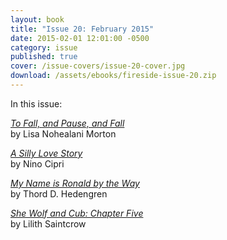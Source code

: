 ```yaml
---
layout: book
title: "Issue 20: February 2015"
date: 2015-02-01 12:01:00 -0500
category: issue
published: true
cover: /issue-covers/issue-20-cover.jpg
download: /assets/ebooks/fireside-issue-20.zip
---
```


In this issue:

[_To Fall, and Pause, and Fall_](/issue20/chapter/to-fall-and-pause-and-fall/)<br/>
by Lisa Nohealani Morton

[_A Silly Love Story_](/issue20/chapter/a-silly-love-story/)<br/>
by Nino Cipri

[_My Name is Ronald by the Way_](/issue20/chapter/my-name-is-ronald-by-the-way/)<br/>
by Thord D. Hedengren

[_She Wolf and Cub: Chapter Five_](/issue20/chapter/she-wolf-and-cub-chapter-five/)<br/>
by Lilith Saintcrow
